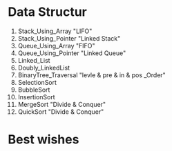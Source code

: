# Data Structur
1. Stack_Using_Array "LIFO"
2. Stack_Using_Pointer "Linked Stack"
3. Queue_Using_Array "FIFO"
4. Queue_Using_Pointer "Linked Queue"
5. Linked_List
6. Doubly_LinkedList
7. BinaryTree_Traversal "levle & pre & in & pos _Order"
8. SelectionSort
9. BubbleSort
10. InsertionSort
11. MergeSort "Divide & Conquer"
12. QuickSort "Divide & Conquer"

# Best wishes
